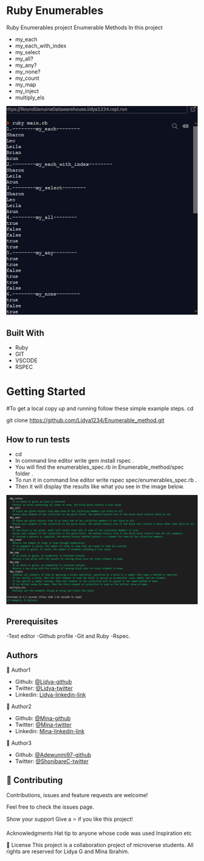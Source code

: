 # Ruby Enumerables


Ruby Enumerables project
Enumerable Methods In this project
- my_each
- my_each_with_index
- my_select
- my_all?
- my_any?
- my_none?
- my_count
- my_map
- my_inject
- multiply_els



<img src="screenshot.png" alt="Demo running screen shot">

## Built With

- Ruby
- GIT
- VSCODE
- RSPEC


<h1>Getting Started</h1>

#To get a local copy up and running follow these simple example steps.
cd 

git clone  https://github.com/Lidya1234/Enumerable_method.git


## How to run tests
- cd 
- In command line editor write gem install rspec .
- You will find the enumerables_spec.rb in Enumerable_method/spec folder .
- To run it  in command line editor write  rspec spec/enumerables_spec.rb .
- Then it will display the results like what you see in the image below.

 
<img src="screenshot2.png" alt="Demo running screen shot2">

## Prerequisites
-Text editor
-Github profile
-Git and Ruby
-Rspec.


<h2>Authors</h2>

👤 Author1

- Github: [@Lidya-github ](https://github.com/Lidya1234)
- Twitter: [@Lidya-twitter](https://twitter.com/Lidya42676629)
- Linkedin: [Lidya-linkedin-link](https://www.linkedin.com/in/lidya-ghebreigziabher-4a94391aa/)

👤 Author2

- Github: [@Mina-github ](https://github.com/coldatlas)
- Twitter: [@Mina-twitter](https://twitter.com/coldyatlas)
- Linkedin: [Mina-linkedin-link](https://www.linkedin.com/in/coldyatlas/)

👤 Author3
- Github: [@Adewunmi97-github ](https://github.com/Adewunmi97)
- Twitter: [@ShonibareC-twitter](https://twitter.com/ShonibareC)

## 🤝 Contributing

 Contributions, issues and feature requests are welcome!

Feel free to check the issues page.

Show your support Give a ⭐️ if you like this project!

Acknowledgments Hat tip to anyone whose code was used Inspiration etc

📝 License This project is a collaboration project of microverse students. All rights are reserved for Lidya G and Mina Ibrahim.

